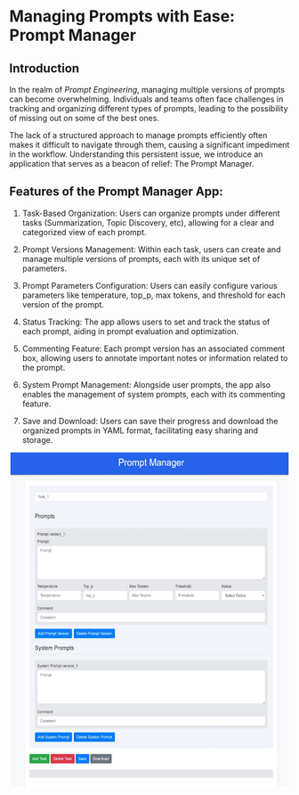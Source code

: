# Managing Prompts with Ease: Prompt Manager

## Introduction
In the realm of *Prompt Engineering*, managing multiple versions of prompts can become overwhelming. Individuals and teams often face challenges in tracking and organizing different types of prompts, leading to the possibility of missing out on some of the best ones.

The lack of a structured approach to manage prompts efficiently often makes it difficult to navigate through them, causing a significant impediment in the workflow. Understanding this persistent issue, we introduce an application that serves as a beacon of relief: The Prompt Manager.

## Features of the Prompt Manager App:
1. Task-Based Organization:
Users can organize prompts under different tasks (Summarization, Topic Discovery, etc), allowing for a clear and categorized view of each prompt.

2. Prompt Versions Management:
Within each task, users can create and manage multiple versions of prompts, each with its unique set of parameters.

3. Prompt Parameters Configuration:
Users can easily configure various parameters like temperature, top_p, max tokens, and threshold for each version of the prompt.

4. Status Tracking:
The app allows users to set and track the status of each prompt, aiding in prompt evaluation and optimization.

5. Commenting Feature:
Each prompt version has an associated comment box, allowing users to annotate important notes or information related to the prompt.

6. System Prompt Management:
Alongside user prompts, the app also enables the management of system prompts, each with its commenting feature.

7. Save and Download:
Users can save their progress and download the organized prompts in YAML format, facilitating easy sharing and storage.

<p align="center">
  <img src="assets/capture_1.jpeg" width="500" height="600" alt="Prompt Manager">
</p>